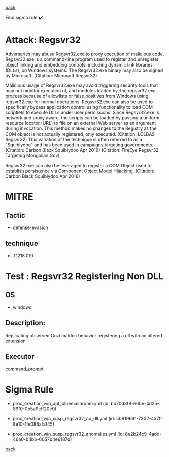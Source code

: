 
[back](../index.md)

Find sigma rule :heavy_check_mark: 

# Attack: Regsvr32 

Adversaries may abuse Regsvr32.exe to proxy execution of malicious code. Regsvr32.exe is a command-line program used to register and unregister object linking and embedding controls, including dynamic link libraries (DLLs), on Windows systems. The Regsvr32.exe binary may also be signed by Microsoft. (Citation: Microsoft Regsvr32)

Malicious usage of Regsvr32.exe may avoid triggering security tools that may not monitor execution of, and modules loaded by, the regsvr32.exe process because of allowlists or false positives from Windows using regsvr32.exe for normal operations. Regsvr32.exe can also be used to specifically bypass application control using functionality to load COM scriptlets to execute DLLs under user permissions. Since Regsvr32.exe is network and proxy aware, the scripts can be loaded by passing a uniform resource locator (URL) to file on an external Web server as an argument during invocation. This method makes no changes to the Registry as the COM object is not actually registered, only executed. (Citation: LOLBAS Regsvr32) This variation of the technique is often referred to as a "Squiblydoo" and has been used in campaigns targeting governments. (Citation: Carbon Black Squiblydoo Apr 2016) (Citation: FireEye Regsvr32 Targeting Mongolian Gov)

Regsvr32.exe can also be leveraged to register a COM Object used to establish persistence via [Component Object Model Hijacking](https://attack.mitre.org/techniques/T1546/015). (Citation: Carbon Black Squiblydoo Apr 2016)

# MITRE
## Tactic
  - defense-evasion


## technique
  - T1218.010


# Test : Regsvr32 Registering Non DLL
## OS
  - windows


## Description:
Replicating observed Gozi maldoc behavior registering a dll with an altered extension


## Executor
command_prompt

# Sigma Rule
 - proc_creation_win_apt_bluemashroom.yml (id: bd70d3f8-e60e-4d25-89f0-0b5a9cff20e0)

 - proc_creation_win_susp_regsvr32_no_dll.yml (id: 50919691-7302-437f-8e10-1fe088afa145)

 - proc_creation_win_susp_regsvr32_anomalies.yml (id: 8e2b24c9-4add-46a0-b4bb-0057b4e6187d)



[back](../index.md)
